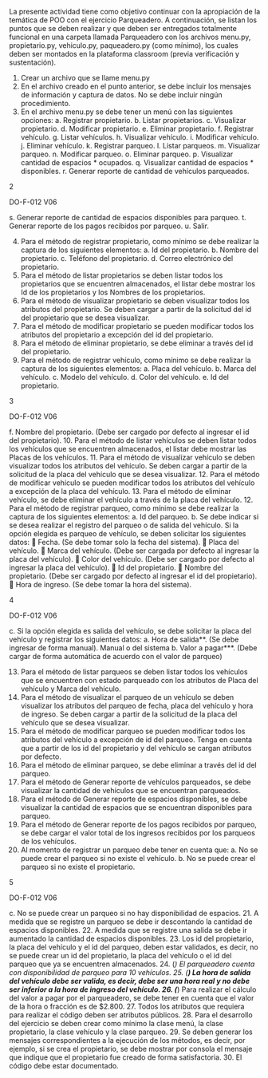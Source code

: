 La presente actividad tiene como objetivo continuar con la apropiación de la temática de
POO con el ejercicio Parqueadero. A continuación, se listan los puntos que se deben realizar
y que deben ser entregados totalmente funcional en una carpeta llamada Parqueadero con
los archivos menu.py, propietario.py, vehiculo.py, paqueadero.py (como mínimo), los
cuales deben ser montados en la plataforma classroom (previa verificación y sustentación).
1. Crear un archivo que se llame menu.py
2. En el archivo creado en el punto anterior, se debe incluir los mensajes de
información y captura de datos. No se debe incluir ningún procedimiento.
3. En el archivo menu.py se debe tener un menú con las siguientes opciones:
a. Registrar propietario.
b. Listar propietarios.
c. Visualizar propietario.
d. Modificar propietario.
e. Eliminar propietario.
f. Registrar vehículo.
g. Listar vehículos.
h. Visualizar vehículo.
i. Modificar vehículo.
j. Eliminar vehículo.
k. Registrar parqueo.
l. Listar parqueos.
m. Visualizar parqueo.
n. Modificar parqueo.
o. Eliminar parqueo.
p. Visualizar cantidad de espacios * ocupados.
q. Visualizar cantidad de espacios * disponibles.
r. Generar reporte de cantidad de vehículos parqueados.

2

DO-F-012 V06

s. Generar reporte de cantidad de espacios disponibles para parqueo.
t. Generar reporte de los pagos recibidos por parqueo.
u. Salir.

4. Para el método de registrar propietario, como mínimo se debe realizar la captura de
los siguientes elementos:
a. Id del propietario.
b. Nombre del propietario.
c. Teléfono del propietario.
d. Correo electrónico del propietario.
5. Para el método de listar propietarios se deben listar todos los propietarios que se
encuentren almacenados, el listar debe mostrar los Id de los propietarios y los
Nombres de los propietarios.
6. Para el método de visualizar propietario se deben visualizar todos los atributos del
propietario. Se deben cargar a partir de la solicitud del id del propietario que se
desea visualizar.
7. Para el método de modificar propietario se pueden modificar todos los atributos del
propietario a excepción del id del propietario.
8. Para el método de eliminar propietario, se debe eliminar a través del id del
propietario.
9. Para el método de registrar vehículo, como mínimo se debe realizar la captura de
los siguientes elementos:
a. Placa del vehículo.
b. Marca del vehículo.
c. Modelo del vehículo.
d. Color del vehículo.
e. Id del propietario.

3

DO-F-012 V06

f. Nombre del propietario. (Debe ser cargado por defecto al ingresar el id del
propietario).
10. Para el método de listar vehículos se deben listar todos los vehículos que se
encuentren almacenados, el listar debe mostrar las Placas de los vehículos.
11. Para el método de visualizar vehículo se deben visualizar todos los atributos del
vehículo. Se deben cargar a partir de la solicitud de la placa del vehículo que se desea
visualizar.
12. Para el método de modificar vehículo se pueden modificar todos los atributos del
vehículo a excepción de la placa del vehículo.
13. Para el método de eliminar vehículo, se debe eliminar el vehículo a través de la placa
del vehículo.
12. Para el método de registrar parqueo, como mínimo se debe realizar la captura de
los siguientes elementos:
a. Id del parqueo.
b. Se debe indicar si se desea realizar el registro del parqueo o de salida del
vehículo. Si la opción elegida es parqueo de vehículo, se deben solicitar los
siguientes datos:
 Fecha. (Se debe tomar solo la fecha del sistema).
 Placa del vehículo.
 Marca del vehículo. (Debe ser cargada por defecto al ingresar la placa del
vehículo).
 Color del vehículo. (Debe ser cargado por defecto al ingresar la placa del
vehículo).
 Id del propietario.
 Nombre del propietario. (Debe ser cargado por defecto al ingresar el id
del propietario).
 Hora de ingreso. (Se debe tomar la hora del sistema).

4

DO-F-012 V06

c. Si la opción elegida es salida del vehículo, se debe solicitar la placa del vehículo
y registrar los siguientes datos:
a. Hora de salida**. (Se debe ingresar de forma manual). Manual o del
sistema
b. Valor a pagar***. (Debe cargar de forma automática de acuerdo con el
valor de parqueo)

13. Para el método de listar parqueos se deben listar todos los vehículos que se
encuentren con estado parqueado con los atributos de Placa del vehículo y Marca
del vehículo.
14. Para el método de visualizar el parqueo de un vehículo se deben visualizar los
atributos del parqueo de fecha, placa del vehículo y hora de ingreso. Se deben cargar
a partir de la solicitud de la placa del vehículo que se desea visualizar.
15. Para el método de modificar parqueo se pueden modificar todos los atributos del
vehículo a excepción de id del parqueo. Tenga en cuenta que a partir de los id del
propietario y del vehículo se cargan atributos por defecto.
16. Para el método de eliminar parqueo, se debe eliminar a través del id del parqueo.
17. Para el método de Generar reporte de vehículos parqueados, se debe visualizar la
cantidad de vehículos que se encuentran parqueados.
18. Para el método de Generar reporte de espacios disponibles, se debe visualizar la
cantidad de espacios que se encuentran disponibles para parqueo.
19. Para el método de Generar reporte de los pagos recibidos por parqueo, se debe
cargar el valor total de los ingresos recibidos por los parqueos de los vehículos.
20. Al momento de registrar un parqueo debe tener en cuenta que:
a. No se puede crear el parqueo si no existe el vehículo.
b. No se puede crear el parqueo si no existe el propietario.

5

DO-F-012 V06

c. No se puede crear un parqueo si no hay disponibilidad de espacios.
21. A medida que se registre un parqueo se debe ir descontando la cantidad de espacios
disponibles.
22. A medida que se registre una salida se debe ir aumentado la cantidad de espacios
disponibles.
23. Los id del propietario, la placa del vehículo y el id del parqueo, deben estar validados,
es decir, no se puede crear un id del propietario, la placa del vehículo o el id del parqueo
que ya se encuentren almacenados.
24. (*) El parqueadero cuenta con disponibilidad de parqueo para 10 vehículos.
25. (**) La hora de salida del vehículo debe ser valida, es decir, debe ser una hora real y
no debe ser inferior a la hora de ingreso del vehículo.
26. (***) Para realizar el cálculo del valor a pagar por el parqueadero, se debe tener en
cuenta que el valor de la hora o fracción es de $2.800.
27. Todos los atributos que requiera para realizar el código deben ser atributos públicos.
28. Para el desarrollo del ejercicio se deben crear como mínimo la clase menú, la clase
propietario, la clase vehículo y la clase parqueo.
29. Se deben generar los mensajes correspondientes a la ejecución de los métodos, es
decir, por ejemplo, si se crea el propietario, se debe mostrar por consola el mensaje
que indique que el propietario fue creado de forma satisfactoria.
30. El código debe estar documentado.
